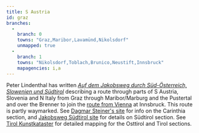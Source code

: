 ```yaml
---
title: S Austria
id: graz
branches:
  -
    branch: 0
    towns: "Graz,Maribor,Lavamünd,Nikolsdorf"
    unmapped: true
  -
    branch: 1
    towns: "Nikolsdorf,Toblach,Brunico,Neustift,Innsbruck"
    mapagencies: i,a
---
```


Peter Lindenthal has written [_Auf dem Jakobsweg durch Süd-Österreich, Slowenien und Südtirol_][0] describing a route through parts of S Austria, Slovenia and N Italy from Graz through Maribor/Marburg and the Pustertal and over the Brenner to join the [route from Vienna][1] at Innsbruck. This route is partly waymarked. See [Dagmar Steiner's site][2] for info on the Carinthia section, and [Jakobsweg Südtirol site][3] for details on Südtirol section. See [Tirol Kunstkataster][4] for detailed mapping for the Osttirol and Tirol sections.

[0]: http://www.amazon.de/exec/obidos/ASIN/3702224386/europaischefe-21
[1]: vienna.html
[2]: http://www.jakobsweg-kaernten.at/
[3]: http://www.jakobsweg.it
[4]: http://gis2.tirol.gv.at/scripts/esrimap.dll?Name=kunst&Cmd=Start